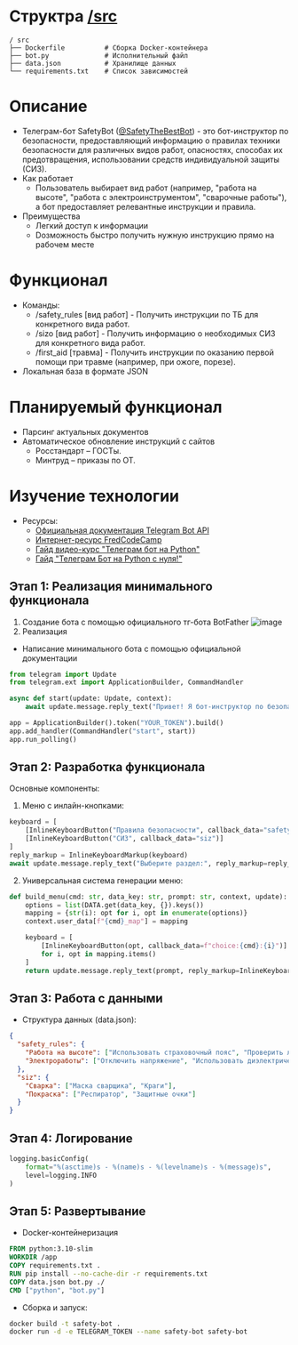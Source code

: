 # Структра [/src](https://github.com/Mark-Lender-241-3211/Practice_2025/tree/main/src)
```markdawn
/ src
├── Dockerfile          # Cборка Docker-контейнера
├── bot.py              # Исполнительный файл
├── data.json           # Хранилище данных
└── requirements.txt    # Список зависимостей
```

# Описание
- Телеграм-бот SafetyBot ([@SafetyTheBestBot](https://web.telegram.org/k/#@SafetyTheBestBot)) - это бот-инструктор по безопасности, предоставляющий информацию о правилах техники безопасности для различных видов работ, 
опасностях, способах их предотвращения, использовании средств индивидуальной защиты (СИЗ).
- Как работает
  - Пользователь выбирает вид работ (например, "работа на высоте", "работа с электроинструментом", "сварочные работы"), а бот предоставляет 
релевантные инструкции и правила.
- Преимущества
  - Легкий доступ к информации
  - Dозможность быстро получить нужную инструкцию прямо на рабочем месте

# Функционал
- Команды:
    - /safety_rules [вид работ] - Получить инструкции по ТБ для конкретного вида работ.
    - /sizo [вид работ] - Получить информацию о необходимых СИЗ для конкретного вида работ.
    - /first_aid [травма] - Получить инструкции по оказанию первой помощи при травме (например, при ожоге, порезе).
- Локальная база в формате JSON

# Планируемый функционал
- Парсинг актуальных документов
- Автоматическое обновление инструкций с сайтов
  - Росстандарт – ГОСТы.
  - Минтруд – приказы по ОТ.

# Изучение технологии
- Ресурсы:
  - [Официальная документация Telegram Bot API](https://core.telegram.org/)
  - [Интернет-ресурс FredCodeCamp](https://www.freecodecamp.org/news/how-to-create-a-telegram-bot-using-python/)
  - [Гайд видео-курс "Телеграм бот на Python"](https://www.youtube.com/watch?v=ObwoMskHDoA)
  - [Гайд "Телеграм Бот на Python с нуля!"](https://www.youtube.com/watch?v=7mdyOUjECP0)
## Этап 1: Реализация минимального функционала
1) Создание бота с помощью официального тг-бота BotFather
![image](https://github.com/user-attachments/assets/b95f8183-a518-441b-80ac-2b209016f7f8)
2) Реализация
  - Написание минимального бота с помощью официальной документации
```python
from telegram import Update
from telegram.ext import ApplicationBuilder, CommandHandler

async def start(update: Update, context):
    await update.message.reply_text("Привет! Я бот-инструктор по безопасности.")

app = ApplicationBuilder().token("YOUR_TOKEN").build()
app.add_handler(CommandHandler("start", start))
app.run_polling()
```
## Этап 2: Разработка функционала
Основные компоненты:
1) Меню с инлайн-кнопками:
```python
keyboard = [
    [InlineKeyboardButton("Правила безопасности", callback_data="safety_rules")],
    [InlineKeyboardButton("СИЗ", callback_data="siz")]
]
reply_markup = InlineKeyboardMarkup(keyboard)
await update.message.reply_text("Выберите раздел:", reply_markup=reply_markup)
```
2) Универсальная система генерации меню:
```python
def build_menu(cmd: str, data_key: str, prompt: str, context, update):
    options = list(DATA.get(data_key, {}).keys())
    mapping = {str(i): opt for i, opt in enumerate(options)}
    context.user_data[f"{cmd}_map"] = mapping

    keyboard = [
        [InlineKeyboardButton(opt, callback_data=f"choice:{cmd}:{i}")]
        for i, opt in mapping.items()
    ]
    return update.message.reply_text(prompt, reply_markup=InlineKeyboardMarkup(keyboard))
```
## Этап 3: Работа с данными
- Структура данных (data.json):
```json
{
  "safety_rules": {
    "Работа на высоте": ["Использовать страховочный пояс", "Проверить леса"],
    "Электроработы": ["Отключить напряжение", "Использовать диэлектрические перчатки"]
  },
  "siz": {
    "Сварка": ["Маска сварщика", "Краги"],
    "Покраска": ["Респиратор", "Защитные очки"]
  }
}
```
## Этап 4: Логирование
```python
logging.basicConfig(
    format="%(asctime)s - %(name)s - %(levelname)s - %(message)s",
    level=logging.INFO
)
```
## Этап 5: Развертывание
- Docker-контейнеризация
```dockerfile
FROM python:3.10-slim
WORKDIR /app
COPY requirements.txt .
RUN pip install --no-cache-dir -r requirements.txt
COPY data.json bot.py ./
CMD ["python", "bot.py"]
```
- Сборка и запуск:
```bash
docker build -t safety-bot .
docker run -d -e TELEGRAM_TOKEN --name safety-bot safety-bot
```
